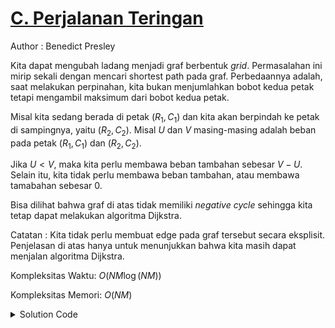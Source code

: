 # [C. Perjalanan Teringan](https://tlx.toki.id/courses/competitive/chapters/13/problems/C)

Author : Benedict Presley

Kita dapat mengubah ladang menjadi graf berbentuk *grid*. Permasalahan ini mirip sekali dengan mencari shortest path pada graf. Perbedaannya adalah, saat melakukan perpinahan, kita bukan menjumlahkan bobot kedua petak tetapi mengambil maksimum dari bobot kedua petak.

Misal kita sedang berada di petak $(R_1, C_1)$ dan kita akan berpindah ke petak di sampingnya, yaitu $(R_2, C_2)$. Misal $U$ dan $V$ masing-masing adalah beban pada petak $(R_1, C_1)$ dan $(R_2, C_2)$.

Jika $U < V$, maka kita perlu membawa beban tambahan sebesar $V - U$. Selain itu, kita tidak perlu membawa beban tambahan, atau membawa tamabahan sebesar $0$.

Bisa dilihat bahwa graf di atas tidak memiliki *negative cycle* sehingga kita tetap dapat melakukan algoritma Dijkstra.

Catatan : Kita tidak perlu membuat edge pada graf tersebut secara eksplisit. Penjelasan di atas hanya untuk menunjukkan bahwa kita masih dapat menjalan algoritma Dijkstra.

Kompleksitas Waktu: $O(NM\log(NM))$

Kompleksitas Memori: $O(NM)$


<details>
  <summary>Solution Code</summary>

```c++
#include <bits/stdc++.h>
using namespace std;

// Untuk mempermudah perpindahan dari petak ke petak sebelahnya
int dx[4] = {1, -1, 0, 0};
int dy[4] = {0, 0, 1, -1};

int mp[1001][1001], dist[1001][1001];
bool vis[1001][1001];

int main() {
  ios::sync_with_stdio(0);
  cin.tie(0);
  cout.tie(0);

  int R, C;
  cin >> R >> C;

  for (int i = 1; i <= R; ++i) {
    for (int j = 1; j <= C; ++j) {
      cin >> mp[i][j];
      dist[i][j] = 1e9;  // awalnya dist[i][j] bernilai tak terhingga
    }
  }

  pair<int, int> st, ed;

  cin >> st.first >> st.second;
  cin >> ed.first >> ed.second;

  priority_queue<pair<int, pair<int, int>>> pq;

  pq.push({0, st});  // Ingat, beban pada titik awal tidak masuk perhitungan
  dist[st.first][st.second] = 0;

  while (!pq.empty()) {
    int D = -pq.top().first;               // jarak sejauh ini
    pair<int, int> cur = pq.top().second;  // posisi saat ini
    pq.pop();

    if (vis[cur.first][cur.second]) {
      continue;
    }
    vis[cur.first][cur.second] = 1;

    for (int k = 0; k < 4; ++k) {
      int nx = cur.first + dx[k], ny = cur.second + dy[k];
      if (mp[nx][ny] == -1) {  // petak tidak dapat dilewati
        continue;
      }
      if (dist[nx][ny] > max(D, mp[nx][ny])) {
        dist[nx][ny] = max(D, mp[nx][ny]);
        pq.push({-dist[nx][ny], {nx, ny}});
      }
    }
  }

  cout << dist[ed.first][ed.second];

  return 0;
}
```

</details>